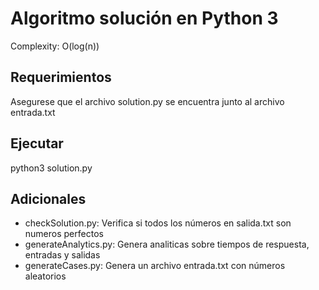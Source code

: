 # Algoritmo solución en Python 3
Complexity: O(log(n))

## Requerimientos
Asegurese que el archivo solution.py se encuentra junto al archivo entrada.txt

## Ejecutar
python3 solution.py

## Adicionales
* checkSolution.py: Verifica si todos los números en salida.txt son numeros perfectos
* generateAnalytics.py: Genera analiticas sobre tiempos de respuesta, entradas y salidas
* generateCases.py: Genera un archivo entrada.txt con números aleatorios

